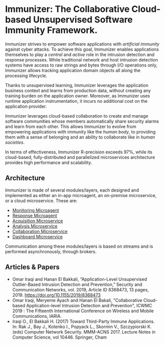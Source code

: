 # Immunizer: The Collaborative Cloud-based Unsupervised Software Immunity Framework.

Immunizer strives to empower software applications with *artificial immunity* against cyber attacks.
To achieve this goal, Immunizer enables applications themselves to play a *central* and *active* role in the intrusion detection and response processes. While traditional network and host intrusion detection systems have access to raw strings and bytes through I/O operations only, Immunizer allows tracking application domain objects all along the processing lifecycle.

Thanks to unsupervised learning, Immunizer leverages the application business context and learns from production data, without creating any training burden on the application owner. Moreover, as Immunizer uses runtime application instrumentation, it incurs no additional cost on the application provider.

Immunizer leverages cloud-based collaboration to create and manage software communities whose members automatically share security alarms and learn from each other. This allows Immunizer to evolve from empowering applications with immunity like the *human body*, to providing them with a sense of belonging and an ability to collaborate like in *human societies*.

In terms of effectiveness, Immunizer R-precision exceeds 97%, while its cloud-based, fully-distributed and parallelized microservices architecture provides high performance and scalability.

## Architecture

Immunizer is made of several modules/layers, each designed and implemented as either an in-app microagent, an on-premise microservice, or a cloud microservice. These are:
- [Monitoring Microagent](https://github.com/oiraqi/immunizer-monitoring)
- [Response Microagent](https://github.com/oiraqi/immunizer-response)
- [Acquisition Microservice](https://github.com/oiraqi/immunizer-acquisition)
- [Analysis Microservice](https://github.com/oiraqi/immunizer-analysis)
- [Collaboration Microservice](https://github.com/oiraqi/immunizer-collaboration)
- [Dashboard Microservice](https://github.com/oiraqi/immunizer-dashboard)

Communication among these modules/layers is based on streams and is performed asynchronously, through brokers.

## Articles & Papers
- Omar Iraqi and Hanan El Bakkali, “Application-Level Unsupervised Outlier-Based Intrusion Detection and Prevention,” Security and Communication Networks, vol. 2019, Article ID 8368473, 13 pages, 2019. https://doi.org/10.1155/2019/8368473
- Omar Iraqi, Meryeme Ayach and Hanan El Bakali, "Collaborative Cloud-based Application-level Intrusion Detection and Prevention", ICWMC 2019 : The Fifteenth International Conference on Wireless and Mobile Communications, IARIA.
- Iraqi O., El Bakkali H. (2017) Toward Third-Party Immune Applications. In: Rak J., Bay J., Kotenko I., Popyack L., Skormin V., Szczypiorski K. (eds) Computer Network Security. MMM-ACNS 2017. Lecture Notes in Computer Science, vol 10446. Springer, Cham

